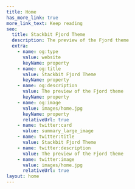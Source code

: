 ```yaml
---
title: Home
has_more_link: true
more_link_text: Keep reading
seo:
  title: Stackbit Fjord Theme
  description: The preview of the Fjord theme
  extra:
    - name: og:type
      value: website
      keyName: property
    - name: og:title
      value: Stackbit Fjord Theme
      keyName: property
    - name: og:description
      value: The preview of the Fjord theme
      keyName: property
    - name: og:image
      value: images/home.jpg
      keyName: property
      relativeUrl: true
    - name: twitter:card
      value: summary_large_image
    - name: twitter:title
      value: Stackbit Fjord Theme
    - name: twitter:description
      value: The preview of the Fjord theme
    - name: twitter:image
      value: images/home.jpg
      relativeUrl: true
layout: home
---
```

